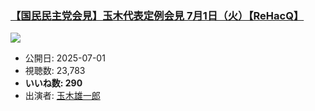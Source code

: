 ### [【国民民主党会見】玉木代表定例会見 7月1日（火）【ReHacQ】](https://www.youtube.com/watch?v=S6jKJW2jCCA)
[![](https://img.youtube.com/vi/S6jKJW2jCCA/sddefault.jpg)](https://www.youtube.com/watch?v=S6jKJW2jCCA)
-   公開日: 2025-07-01
-   視聴数: 23,783
-   **いいね数: 290**
-   出演者: [玉木雄一郎](/rehacq_fan/people/玉木雄一郎 "wikilink")
